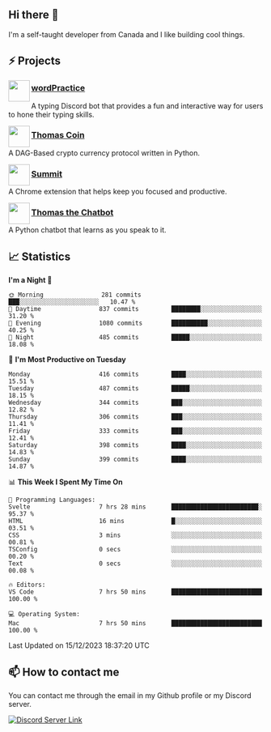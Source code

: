 <h2>Hi there 👋</h2>

<p>I'm a self-taught developer from Canada and I like building cool things.</p>

<h2>⚡ Projects</h2>

<img align="left" src="https://i.imgur.com/BIzs17V.png" width="42" height="42" />
<h3><a target="_blank" href="https://wordpractice.principle.sh/">wordPractice</a></h3>
<p>A typing Discord bot that provides a fun and interactive way for users to hone their typing skills.</p>

<img align="left" src="https://i.imgur.com/4FdQpgN.png" width="42" height="42" />
<h3><a href="https://github.com/principle105/thomas-coin">Thomas Coin</a></h3>
<p>A DAG-Based crypto currency protocol written in Python.</p>

<img align="left" src="https://i.imgur.com/Ly8Atho.png" width="42" height="42" />
<h3><a href="https://summit.sh/">Summit</a></h3>
<p>A Chrome extension that helps keep you focused and productive.</p>

<img align="left" src="https://i.imgur.com/hA9YF2s.png" width="42" height="42" />
<h3><a href="https://github.com/principle105/thomasthechatbot">Thomas the Chatbot</a></h3>
<p>A Python chatbot that learns as you speak to it.</p>

<h2>📈 Statistics</h2>

<!--START_SECTION:waka-->
**I'm a Night 🦉** 

```text
🌞 Morning                281 commits         ███░░░░░░░░░░░░░░░░░░░░░░   10.47 % 
🌆 Daytime                837 commits         ████████░░░░░░░░░░░░░░░░░   31.20 % 
🌃 Evening                1080 commits        ██████████░░░░░░░░░░░░░░░   40.25 % 
🌙 Night                  485 commits         █████░░░░░░░░░░░░░░░░░░░░   18.08 % 
```
📅 **I'm Most Productive on Tuesday** 

```text
Monday                   416 commits         ████░░░░░░░░░░░░░░░░░░░░░   15.51 % 
Tuesday                  487 commits         █████░░░░░░░░░░░░░░░░░░░░   18.15 % 
Wednesday                344 commits         ███░░░░░░░░░░░░░░░░░░░░░░   12.82 % 
Thursday                 306 commits         ███░░░░░░░░░░░░░░░░░░░░░░   11.41 % 
Friday                   333 commits         ███░░░░░░░░░░░░░░░░░░░░░░   12.41 % 
Saturday                 398 commits         ████░░░░░░░░░░░░░░░░░░░░░   14.83 % 
Sunday                   399 commits         ████░░░░░░░░░░░░░░░░░░░░░   14.87 % 
```


📊 **This Week I Spent My Time On** 

```text
💬 Programming Languages: 
Svelte                   7 hrs 28 mins       ████████████████████████░   95.37 % 
HTML                     16 mins             █░░░░░░░░░░░░░░░░░░░░░░░░   03.51 % 
CSS                      3 mins              ░░░░░░░░░░░░░░░░░░░░░░░░░   00.81 % 
TSConfig                 0 secs              ░░░░░░░░░░░░░░░░░░░░░░░░░   00.20 % 
Text                     0 secs              ░░░░░░░░░░░░░░░░░░░░░░░░░   00.08 % 

🔥 Editors: 
VS Code                  7 hrs 50 mins       █████████████████████████   100.00 % 

💻 Operating System: 
Mac                      7 hrs 50 mins       █████████████████████████   100.00 % 
```


 Last Updated on 15/12/2023 18:37:20 UTC
<!--END_SECTION:waka-->

<h2>📫 How to contact me</h2>

You can contact me through the email in my Github profile or my Discord server.

[![Discord Server Link](https://dcbadge.vercel.app/api/server/DHnk46C)](https://discord.gg/DHnk46C)

